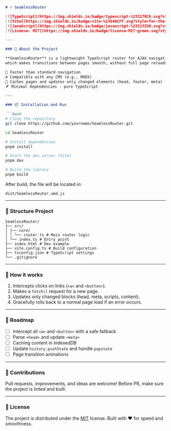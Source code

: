 ````markdown
# ⚡ SeamlessRouter

[![TypeScript](https://img.shields.io/badge/typescript-%233178C6.svg?style=for-the-badge&logo=typescript&logoColor=white)](https://www.typescriptlang.org/)
[![Vite](https://img.shields.io/badge/vite-%23646CFF.svg?style=for-the-bad ge&logo=vite&logoColor=white)](https://vitejs.dev/)
[![JavaScript](https://img.shields.io/badge/javascript-%23323330.svg?style=for-the-badge&logo=javascript&logoColor=%23F7DF1E)](https://developer.mozilla.org/en-US/docs/Web/JavaScript)
[![License: MIT](https://img.shields.io/badge/license-MIT-green.svg?style=for-the-badge)](./LICENSE)

---

### 🧩 About the Project

**SeamlessRouter** is a lightweight TypeScript router for AJAX navigation,
which makes transitions between pages smooth, without full page reloads.

💨 Faster than standard navigation
⚙️ Compatible with any CMS (e.g., MODX)
🧠 Caches pages and updates only changed elements (head, footer, meta)
🪶 Minimal dependencies - pure TypeScript

---

### 📦 Installation and Run

```bash
# Clone the repository
git clone https://github.com/yourname/SeamlessRouter.git

cd SeamlessRouter

# Install dependencies
pnpm install

# Start the dev server (Vite)
pnpm dev

# Build the library
pnpm build
````

After build, the file will be located in:

```
dist/SeamlessRouter.umd.js
```

---

### 🧠 Structure Project

```
SeamlessRouter/
├── src/
│ ├── core/
│ │ └── router.ts # Main router logic
│ └── index.ts # Entry point
├── index.html # Dev example
├── vite.config.ts # Build configuration
├── tsconfig.json # TypeScript settings
└── .gitignore
```

---

### 🚀 How it works

1. Intercepts clicks on links (`<a>` and `<button>`).
2. Makes a `fetch()` request for a new page.
3. Updates only changed blocks (head, meta, scripts, content).
4. Gracefully rolls back to a normal page load if an error occurs.

---

### 🧰 Roadmap

* [ ] Intercept all `<a>` and `<button>` with a safe fallback
* [ ] Parse `<head>` and update `<meta>`
* [ ] Caching content in IndexedDB
* [ ] Update `history.pushState` and handle `popstate`
* [ ] Page transition animations

---

### 🤝 Contributions

Pull requests, improvements, and ideas are welcome!
Before PR, make sure the project is linted and built.

---

### 🪪 License

The project is distributed under the [MIT](./LICENSE) license.
Built with ❤️ for speed and smoothness.